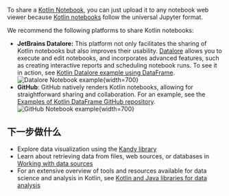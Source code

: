 [//]: # (title: 分享 Kotlin Notebook)

To share a [Kotlin Notebook](kotlin-notebook-overview.md), you can just upload it to any notebook web viewer because [Kotlin notebooks](data-analysis-overview.md#notebooks) follow the 
universal Jupyter format.

We recommend the following platforms to share Kotlin notebooks:

* **JetBrains Datalore:** This platform not only facilitates the sharing of Kotlin notebooks but also improves their usability.
  [Datalore](https://datalore.jetbrains.com/) allows you to execute and edit notebooks, and incorporates advanced features, such as creating interactive
  reports and scheduling notebook runs. To see it in action, see [Kotlin Datalore example using DataFrame](https://datalore.jetbrains.com/report/static/KQKedA4jDrKu63O53gEN0z/B5YeMMONSAR78FgKQ9yJyW).
  ![Datalore Notebook example](datalore-example.png){width=700}
* **GitHub**: GitHub natively renders Kotlin notebooks, allowing for straightforward sharing and collaboration.
  For an example, see the [Examples of Kotlin DataFrame GitHub repository](https://github.com/Kotlin/dataframe/blob/master/examples/notebooks/titanic/Titanic.ipynb).
  ![GitHub Notebook example](github-notebook.png){width=700}

## 下一步做什么

* Explore data visualization using the [Kandy library](data-analysis-visualization.md)
* Learn about retrieving data from files, web sources, or databases in [Working with data sources](data-analysis-work-with-data-sources.md)
* For an extensive overview of tools and resources available for data science and analysis in Kotlin, see [Kotlin and Java libraries for data analysis](data-analysis-libraries.md)
